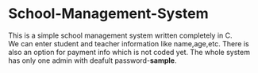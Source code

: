 # School-Management-System
This is a simple school management system written completely in C.</br>
We can enter student and teacher information like name,age,etc.
There is also an option for payment info which is not coded yet.
The whole system has only one admin with deafult password-**sample**.
